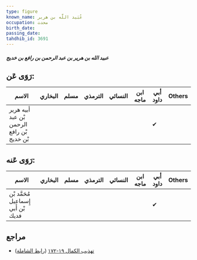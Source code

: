 ```yaml
---
type: figure
known_name: عُبَيد اللَّه بن هرير
occupation: محدث
birth_date:
passing_date:
tahdhib_id: 3691
---
```

##### عبيد الله بن هرير بن عبد الرحمن بن رافع بن خديج

## رَوَى عَن:
| الاسم                                      | البخاري | مسلم | الترمذي | النسائي | ابن ماجه | أبي داود | Others |
| ------------------------------------------ | ------- | ---- | ------- | ------- | -------- | -------- | ------ |
| أبيه هرير بْن عبد الرحمن بْن رافع بْن خديج |         |      |         |         |          | ✔        |        |
## رَوَى عَنه:
| الاسم                               | البخاري | مسلم | الترمذي | النسائي | ابن ماجه | أبي داود | Others |
| ----------------------------------- | ------- | ---- | ------- | ------- | -------- | -------- | ------ |
| مُحَمَّد بْن إِسماعيل بْن أَبي فديك |         |      |         |         |          | ✔        |        |
## مراجع
- [تهذيب الكمال ١٩-١٧٢](obsidian://open?vault=Tahdhib-al-Kamal&file=Figures/٣٦٩١-عبيد%20الله%20بن%20هرير%20بن%20عبد%20الرحمن%20بن%20رافع%20بن%20خديج) ([رابط الشاملة](https://shamela.ws/book/3722/9746))